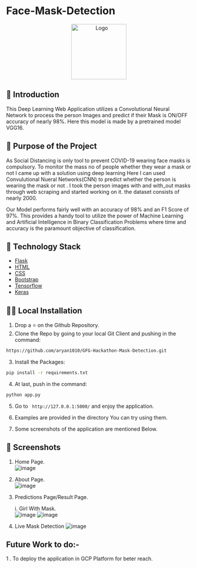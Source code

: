 # Face-Mask-Detection

<p align="center">
  <a href="https://github.com/aryan1010">
    <img src="https://i.pinimg.com/236x/db/d2/0f/dbd20f5f7bdb931ac9183f140a1ad3d1.jpg" alt="Logo" width="150" height="150">
  </a>

## 📌 Introduction

This Deep Learning Web Application utilizes a Convolutional Neural Network to process the person Images and predict if their Mask is ON/OFF accuracy of nearly 98%.
Here this model is made by a pretrained model VGG16.
## 🎯 Purpose of the Project
As Social Distancing is only tool to prevent COVID-19 wearing face masks is compulsory.
To monitor the mass no of people whether they wear a mask or not I came up with a solution using deep learning
Here I can used Convulutional Nueral Networks(CNN) to predict whether the person is wearing the mask or not .
I took the person images with and with_out masks through web scraping and started working on it. the dataset consists of nearly 2000.

Our Model performs fairly well with an accuracy of 98% and an F1 Score of 97%. This provides a handy tool to utilize the power of Machine Learning and Artificial Intelligence in Binary Classification Problems where time and accuracy is the paramount objective of classification.

## 🏁 Technology Stack

* [Flask](https://github.com/pallets/flask)
* [HTML](https://www.w3.org/TR/html52/)
* [CSS](https://developer.mozilla.org/en-US/docs/Web/CSS)
* [Bootstrap](https://getbootstrap.com/)
* [Tensorflow](https://www.tensorflow.org/)
* [Keras](http://keras.io/)

## 🏃‍♂️ Local Installation

1. Drop a ⭐ on the Github Repository. 
2. Clone the Repo by going to your local Git Client and pushing in the command: 

```sh
https://github.com/aryan1010/GFG-Hackathon-Mask-Detection.git
```

3. Install the Packages: 
```sh
pip install -r requirements.txt
```

4. At last, push in the command:
```sh
python app.py
```

5. Go to ` http://127.0.0.1:5000/` and enjoy the application.  

6. Examples are provided in the directory You can try using them.  

7. Some screenshots of the application are mentioned Below.  

## 📜 Screenshots

1. Home Page.   
![image](https://github.com/aryan1010/GFG-Hackathon-Mask-Detection/assets/65810122/397f69f3-d497-4e49-93b7-bd38b8a3e3d9)

2. About Page.  
![image](https://github.com/aryan1010/GFG-Hackathon-Mask-Detection/assets/65810122/f8d50542-c3ca-4775-b943-baccd537a950)

3. Predictions Page/Result Page.  

   i. Girl With Mask.  
![image](https://github.com/aryan1010/GFG-Hackathon-Mask-Detection/assets/65810122/24245f84-a9bf-4fc9-ad0c-db55ed481f49)
![image](https://github.com/aryan1010/GFG-Hackathon-Mask-Detection/assets/65810122/d96bfa92-2cf1-4b87-993c-a306a5689863)

  4. Live Mask Detection
![image](https://github.com/aryan1010/GFG-Hackathon-Mask-Detection/assets/65810122/e8b27462-d3d6-407b-95ab-f5e30c75de4b)


## Future Work to do:-
1 . To deploy the application in GCP Platform for beter reach.


